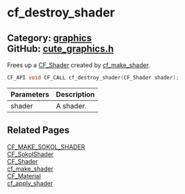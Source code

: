 [](../header.md ':include')

# cf_destroy_shader

Category: [graphics](/api_reference?id=graphics)  
GitHub: [cute_graphics.h](https://github.com/RandyGaul/cute_framework/blob/master/include/cute_graphics.h)  
---

Frees up a [CF_Shader](/graphics/cf_shader.md) created by [cf_make_shader](/graphics/cf_make_shader.md).

```cpp
CF_API void CF_CALL cf_destroy_shader(CF_Shader shader);
```

Parameters | Description
--- | ---
shader | A shader.

## Related Pages

[CF_MAKE_SOKOL_SHADER](/graphics/cf_make_sokol_shader.md)  
[CF_SokolShader](/graphics/cf_sokolshader.md)  
[CF_Shader](/graphics/cf_shader.md)  
[cf_make_shader](/graphics/cf_make_shader.md)  
[CF_Material](/graphics/cf_material.md)  
[cf_apply_shader](/graphics/cf_apply_shader.md)  
